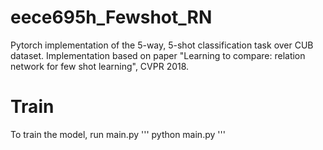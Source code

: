 # eece695h_Fewshot_RN
Pytorch implementation of the 5-way, 5-shot classification task over CUB dataset. Implementation based on paper "Learning to compare: relation network for few shot learning", CVPR 2018.


# Train
To train the model, run main.py
'''
python main.py
'''
